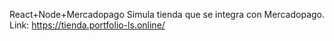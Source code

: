React+Node+Mercadopago
Simula tienda que se integra con Mercadopago. Link: 
https://tienda.portfolio-ls.online/